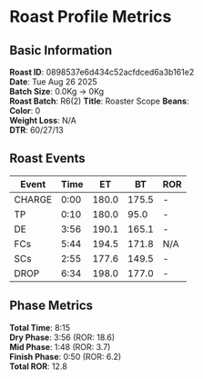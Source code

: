 # Roast Profile Metrics

## Basic Information
**Roast ID**: 0898537e6d434c52acfdced6a3b161e2  
**Date**: Tue Aug 26 2025  
**Batch Size**: 0.0Kg → 0Kg  
**Roast Batch**: R6(2)
**Title**: Roaster Scope
**Beans**:   
**Color**: 0  
**Weight Loss**: N/A  
**DTR**: 60/27/13  

## Roast Events

| Event | Time | ET | BT | ROR |
|-------|------|----|----|-----|
| CHARGE | 0:00 | 180.0 | 175.5 | - |
| TP | 0:10 | 180.0 | 95.0 | - |
| DE | 3:56 | 190.1 | 165.1 | - |
| FCs | 5:44 | 194.5 | 171.8 | N/A |
| SCs | 2:55 | 177.6 | 149.5 | - |
| DROP | 6:34 | 198.0 | 177.0 | - |

## Phase Metrics
**Total Time**: 8:15  
**Dry Phase**: 3:56 (ROR: 18.6)  
**Mid Phase**: 1:48 (ROR: 3.7)  
**Finish Phase**: 0:50 (ROR: 6.2)  
**Total ROR**: 12.8  
